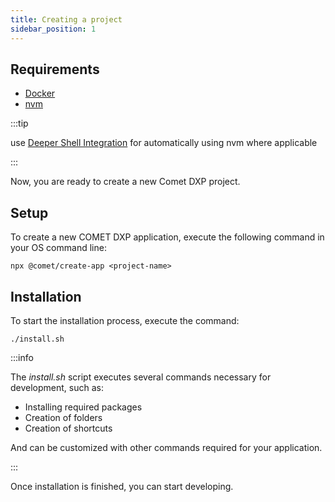 ```yaml
---
title: Creating a project
sidebar_position: 1
---
```


## Requirements

- [Docker](https://www.docker.com/products/docker-desktop)
- [nvm](https://github.com/nvm-sh/nvm#installing-and-updating)

:::tip

use [Deeper Shell Integration](https://github.com/nvm-sh/nvm#deeper-shell-integration) for automatically using nvm where
applicable

:::

Now, you are ready to create a new Comet DXP project.

## Setup

To create a new COMET DXP application, execute the following command in your OS command line:

`npx @comet/create-app <project-name>`

## Installation

To start the installation process, execute the command:

`./install.sh`

:::info

The _install.sh_ script executes several commands necessary for development, such as:

- Installing required packages
- Creation of folders
- Creation of shortcuts

And can be customized with other commands required for your application.

:::

Once installation is finished, you can start developing.
